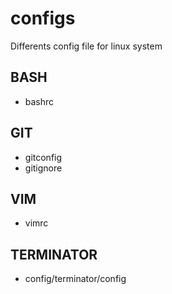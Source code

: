 # configs

Differents config file for linux system

## BASH
- bashrc

## GIT
- gitconfig
- gitignore

## VIM
- vimrc

## TERMINATOR
- config/terminator/config
